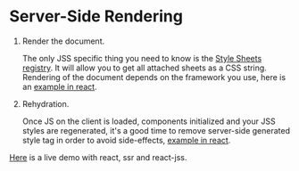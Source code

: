 # Server-Side Rendering

1. Render the document.

   The only JSS specific thing you need to know is the [Style Sheets registry](./js-api.md#style-sheets-registry). It will allow you to get all attached sheets as a CSS string. Rendering of the document depends on the framework you use, here is an [example in react](https://github.com/cssinjs/examples/blob/gh-pages/react-ssr/src/server.js).

2. Rehydration.

   Once JS on the client is loaded, components initialized and your JSS styles are regenerated, it's a good time to remove server-side generated style tag in order to avoid side-effects, [example in react](https://github.com/cssinjs/examples/blob/gh-pages/react-ssr/src/client.js).

[Here](http://cssinjs.github.io/examples/react-ssr/dist/index.html) is a live demo with react, ssr and react-jss.
